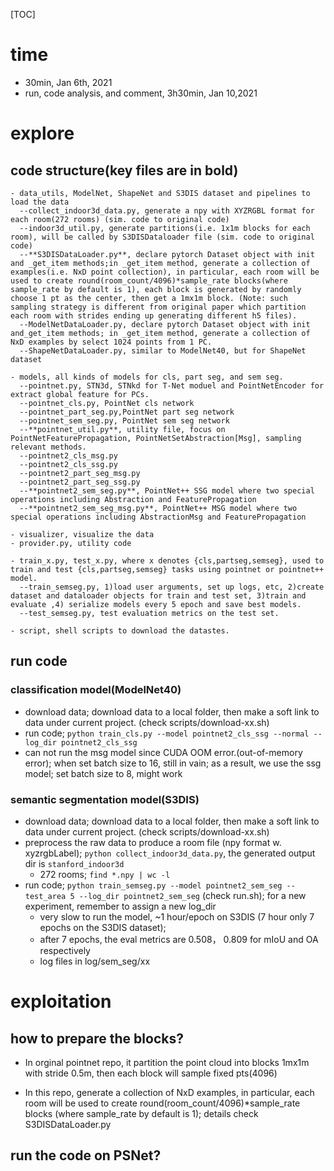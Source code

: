 [TOC]

# time
- 30min, Jan 6th, 2021
- run, code analysis, and comment, 3h30min, Jan 10,2021


# explore
## code structure(key files are in bold)

```
- data_utils, ModelNet, ShapeNet and S3DIS dataset and pipelines to load the data
  --collect_indoor3d_data.py, generate a npy with XYZRGBL format for each room(272 rooms) (sim. code to original code)
  --indoor3d_util.py, generate partitions(i.e. 1x1m blocks for each room), will be called by S3DISDataloader file (sim. code to original code)
  --**S3DISDataLoader.py**, declare pytorch Dataset object with init and _get_item methods;in _get_item method, generate a collection of examples(i.e. NxD point collection), in particular, each room will be used to create round(room_count/4096)*sample_rate blocks(where sample_rate by default is 1), each block is generated by randomly choose 1 pt as the center, then get a 1mx1m block. (Note: such sampling strategy is different from original paper which partition each room with strides ending up generating different h5 files).
  --ModelNetDataLoader.py, declare pytorch Dataset object with init and_get_item methods; in _get_item method, generate a collection of NxD examples by select 1024 points from 1 PC.
  --ShapeNetDataLoader.py, similar to ModelNet40, but for ShapeNet dataset

- models, all kinds of models for cls, part seg, and sem seg.
  --pointnet.py, STN3d, STNkd for T-Net moduel and PointNetEncoder for extract global feature for PCs.
  --pointnet_cls.py, PointNet cls network
  --pointnet_part_seg.py,PointNet part seg network
  --pointnet_sem_seg.py, PointNet sem seg network
  --**pointnet_util.py**, utility file, focus on PointNetFeaturePropagation, PointNetSetAbstraction[Msg], sampling relevant methods.
  --pointnet2_cls_msg.py
  --pointnet2_cls_ssg.py
  --pointnet2_part_seg_msg.py
  --pointnet2_part_seg_ssg.py
  --**pointnet2_sem_seg.py**, PointNet++ SSG model where two special operations including Abstraction and FeaturePropagation
  --**pointnet2_sem_seg_msg.py**, PointNet++ MSG model where two special operations including AbstractionMsg and FeaturePropagation

- visualizer, visualize the data
- provider.py, utility code

- train_x.py, test_x.py, where x denotes {cls,partseg,semseg}, used to train and test {cls,partseg,semseg} tasks using pointnet or pointnet++ model.
  --train_semseg.py, 1)load user arguments, set up logs, etc, 2)create dataset and dataloader objects for train and test set, 3)train and evaluate ,4) serialize models every 5 epoch and save best models.
  --test_semseg.py, test evaluation metrics on the test set.

- script, shell scripts to download the datastes.
```

## run code

### classification model(ModelNet40)

- download data; download data to a local folder, then make a soft link to data under current project. (check scripts/download-xx.sh) 
- run code; `python train_cls.py --model pointnet2_cls_ssg --normal --log_dir pointnet2_cls_ssg`
 - can not run the msg model since CUDA OOM error.(out-of-memory error); when set batch size to 16, still in vain; as a result, we use the ssg model; set batch size to 8, might work


### semantic segmentation model(S3DIS)

- download data; download data to a local folder, then make a soft link to data under current project. (check scripts/download-xx.sh) 
- preprocess the raw data to produce a room file (npy format w. xyzrgbLabel); `python collect_indoor3d_data.py`, the generated output dir is `stanford_indoor3d`
  - 272 rooms; `find *.npy | wc -l`
- run code; `python train_semseg.py --model pointnet2_sem_seg --test_area 5 --log_dir pointnet2_sem_seg` (check run.sh); for a new experiment, remember to assign a new log_dir
  - very slow to run the model, ~1 hour/epoch on S3DIS (7 hour only 7 epochs on the S3DIS dataset);
  - after 7 epochs, the eval metrics are 0.508， 0.809 for mIoU and OA respectively
  - log files in log/sem_seg/xx

# exploitation

## how to prepare the blocks?

- In orginal pointnet repo, it partition the point cloud into blocks 1mx1m with stride 0.5m, then each block will sample fixed pts(4096)

- In this repo, generate a collection of NxD examples, in particular, each room will be used to create round(room_count/4096)*sample_rate blocks (where sample_rate by default is 1); details check S3DISDataLoader.py

## run the code on PSNet?

## 
